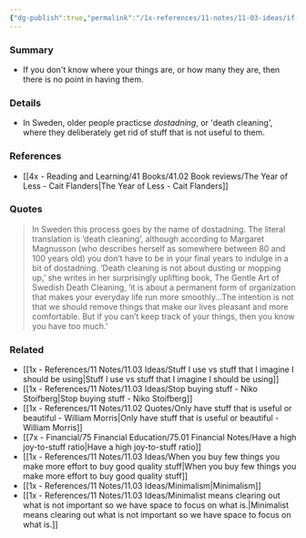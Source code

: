 ```yaml
---
{"dg-publish":true,"permalink":"/1x-references/11-notes/11-03-ideas/if-you-cant-keep-track-of-your-stuff-you-have-too-much/","title":"If you cant keep track of your stuff, you have too much","created":"2024-08-09T11:14:12.609+03:00","updated":"2024-08-09T14:05:36.306+03:00"}
---
```



### Summary
- If you don't know where your things are, or how many they are, then there is no point in having them.

### Details
- In Sweden, older people practicse _dostadning_, or 'death cleaning', where they deliberately get rid of stuff that is not useful to them.

### References
- [[4x - Reading and Learning/41 Books/41.02 Book reviews/The Year of Less - Cait Flanders\|The Year of Less - Cait Flanders]]

### Quotes
> In Sweden this process goes by the name of dostadning. The literal translation is ‘death cleaning’, although according to Margaret Magnusson (who describes herself as somewhere between 80 and 100 years old) you don’t have to be in your final years to indulge in a bit of dostadning. ‘Death cleaning is not about dusting or mopping up,’ she writes in her surprisingly uplifting book, The Gentle Art of Swedish Death Cleaning, ‘it is about a permanent form of organization that makes your everyday life run more smoothly…The intention is not that we should remove things that make our lives pleasant and more comfortable. But if you can’t keep track of your things, then you know you have too much.’


### Related
- [[1x - References/11 Notes/11.03 Ideas/Stuff I use vs stuff that I imagine I should be using\|Stuff I use vs stuff that I imagine I should be using]]
- [[1x - References/11 Notes/11.03 Ideas/Stop buying stuff - Niko Stoifberg\|Stop buying stuff - Niko Stoifberg]]
- [[1x - References/11 Notes/11.02 Quotes/Only have stuff that is useful or beautiful - William Morris\|Only have stuff that is useful or beautiful - William Morris]]
- [[7x - Financial/75 Financial Education/75.01 Financial Notes/Have a high joy-to-stuff ratio\|Have a high joy-to-stuff ratio]]
- [[1x - References/11 Notes/11.03 Ideas/When you buy few things you make more effort to buy good quality stuff\|When you buy few things you make more effort to buy good quality stuff]]
- [[1x - References/11 Notes/11.03 Ideas/Minimalism\|Minimalism]]
- [[1x - References/11 Notes/11.03 Ideas/Minimalist means clearing out what is not important so we have space to focus on what is.\|Minimalist means clearing out what is not important so we have space to focus on what is.]]
